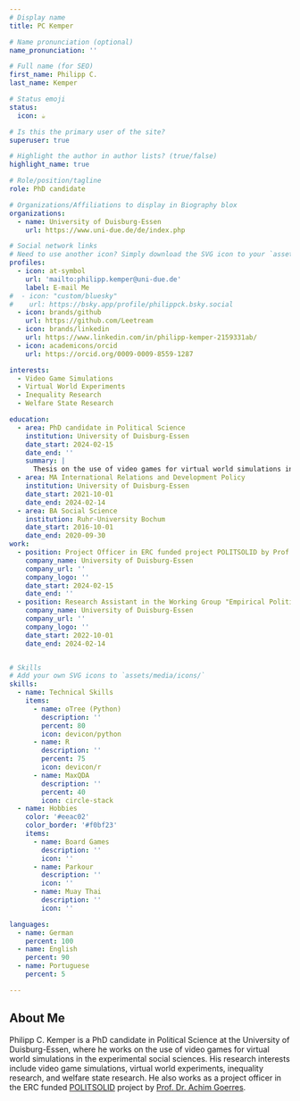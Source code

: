 ```yaml
---
# Display name
title: PC Kemper

# Name pronunciation (optional)
name_pronunciation: ''

# Full name (for SEO)
first_name: Philipp C.
last_name: Kemper

# Status emoji
status:
  icon: ☕️

# Is this the primary user of the site?
superuser: true

# Highlight the author in author lists? (true/false)
highlight_name: true

# Role/position/tagline
role: PhD candidate

# Organizations/Affiliations to display in Biography blox
organizations:
  - name: University of Duisburg-Essen
    url: https://www.uni-due.de/de/index.php

# Social network links
# Need to use another icon? Simply download the SVG icon to your `assets/media/icons/` folder.
profiles:
  - icon: at-symbol
    url: 'mailto:philipp.kemper@uni-due.de'
    label: E-mail Me
#  - icon: "custom/bluesky"
#    url: https://bsky.app/profile/philippck.bsky.social
  - icon: brands/github
    url: https://github.com/Leetream
  - icon: brands/linkedin
    url: https://www.linkedin.com/in/philipp-kemper-2159331ab/
  - icon: academicons/orcid
    url: https://orcid.org/0009-0009-8559-1287

interests:
  - Video Game Simulations
  - Virtual World Experiments
  - Inequality Research
  - Welfare State Research

education:
  - area: PhD candidate in Political Science
    institution: University of Duisburg-Essen
    date_start: 2024-02-15
    date_end: ''
    summary: |
      Thesis on the use of video games for virtual world simulations in the experimental social sciences. Supervised by [Prof. Dr. Achim Goerres](https://achimgoerres.de/).
  - area: MA International Relations and Development Policy
    institution: University of Duisburg-Essen
    date_start: 2021-10-01
    date_end: 2024-02-14
  - area: BA Social Science
    institution: Ruhr-University Bochum
    date_start: 2016-10-01
    date_end: 2020-09-30
work:
  - position: Project Officer in ERC funded project POLITSOLID by Prof. Dr. Achim Goerres
    company_name: University of Duisburg-Essen
    company_url: ''
    company_logo: ''
    date_start: 2024-02-15
    date_end: ''
  - position: Research Assistant in the Working Group "Empirical Political Science" by Prof. Dr. Achim Goerres
    company_name: University of Duisburg-Essen
    company_url: ''
    company_logo: ''
    date_start: 2022-10-01
    date_end: 2024-02-14


# Skills
# Add your own SVG icons to `assets/media/icons/`
skills:
  - name: Technical Skills
    items:
      - name: oTree (Python)
        description: ''
        percent: 80
        icon: devicon/python
      - name: R
        description: ''
        percent: 75
        icon: devicon/r
      - name: MaxQDA
        description: ''
        percent: 40
        icon: circle-stack
  - name: Hobbies
    color: '#eeac02'
    color_border: '#f0bf23'
    items:
      - name: Board Games
        description: ''
        icon: ''
      - name: Parkour
        description: ''
        icon: ''  
      - name: Muay Thai
        description: ''
        icon: ''

languages:
  - name: German
    percent: 100
  - name: English
    percent: 90
  - name: Portuguese
    percent: 5

---
```


## About Me

Philipp C. Kemper is a PhD candidate in Political Science at the University of Duisburg-Essen, where he works on the use of video games for virtual world simulations in the experimental social sciences. His research interests include video game simulations, virtual world experiments, inequality research, and welfare state research. He also works as a project officer in the ERC funded [POLITSOLID](https://achimgoerres.de/politsolid) project by [Prof. Dr. Achim Goerres](https://achimgoerres.de/).
